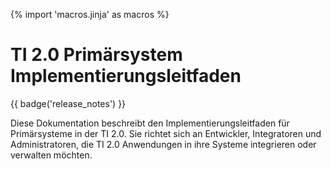 {% import 'macros.jinja' as macros %}

# TI 2.0 Primärsystem Implementierungsleitfaden

{{ badge('release_notes') }}

Diese Dokumentation beschreibt den Implementierungsleitfaden für Primärsysteme in der TI 2.0. Sie richtet sich an Entwickler, Integratoren und Administratoren, die TI 2.0 Anwendungen in ihre Systeme integrieren oder verwalten möchten.
